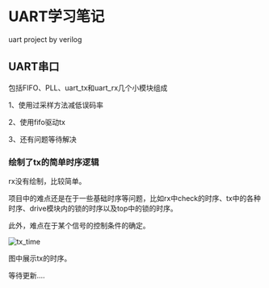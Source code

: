 # UART学习笔记
uart project by verilog

## UART串口
包括FIFO、PLL、uart_tx和uart_rx几个小模块组成

1、使用过采样方法减低误码率

2、使用fifo驱动tx

3、还有问题等待解决


### 绘制了tx的简单时序逻辑
rx没有绘制，比较简单。

项目中的难点还是在于一些基础时序等问题，比如rx中check的时序、tx中的各种时序、drive模块内的锁的时序以及top中的锁的时序。

此外，难点在于某个信号的控制条件的确定。

![tx_time](https://github.com/Vikkdsun/UART/assets/114153159/a46c533e-0a2f-44b4-90ea-cedf648f591f)

图中展示tx的时序。

等待更新....

